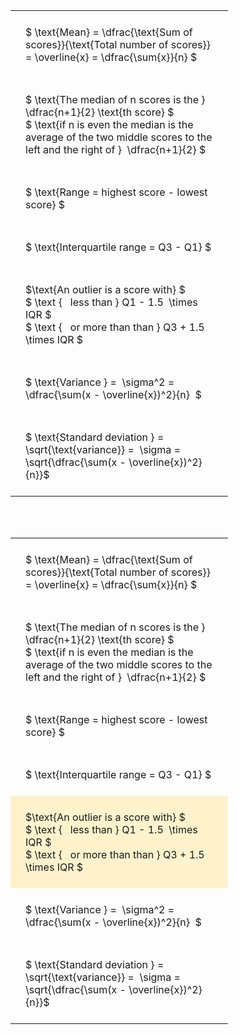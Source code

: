---
---

#  
<br>
<style type="text/css">
#T_cd9e0 th.col_heading {
  text-align: left;
  font-size: 1em;
}
#T_cd9e0 td {
  text-align: left;
  font-size: 1em;
  padding: 1.5em;
}
#T_cd9e0_row0_col0, #T_cd9e0_row1_col0, #T_cd9e0_row2_col0, #T_cd9e0_row3_col0, #T_cd9e0_row4_col0, #T_cd9e0_row5_col0, #T_cd9e0_row6_col0 {
  width: 300px;
  white-space: pre-wrap;
}
</style>
<table id="T_cd9e0">
  <thead>
  </thead>
  <tbody>
    <tr>
      <td id="T_cd9e0_row0_col0" class="data row0 col0" >$ \text{Mean} = \dfrac{\text{Sum of scores}}{\text{Total number of scores}} = \overline{x} = \dfrac{\sum{x}}{n} $</td>
    </tr>
    <tr>
      <td id="T_cd9e0_row1_col0" class="data row1 col0" >$ \text{The median of n scores is the } \dfrac{n+1}{2} \text{th score} $
$ \text{if n is even the median is the average of the two middle scores to the left and the right of }  \dfrac{n+1}{2} $</td>
    </tr>
    <tr>
      <td id="T_cd9e0_row2_col0" class="data row2 col0" >$ \text{Range = highest score - lowest score} $</td>
    </tr>
    <tr>
      <td id="T_cd9e0_row3_col0" class="data row3 col0" >$ \text{Interquartile range = Q3 - Q1} $</td>
    </tr>
    <tr>
      <td id="T_cd9e0_row4_col0" class="data row4 col0" >$\text{An outlier is a score with} $
$ \text {   less than } Q1 - 1.5  \times IQR $
$ \text {   or more than than } Q3 + 1.5  \times IQR $</td>
    </tr>
    <tr>
      <td id="T_cd9e0_row5_col0" class="data row5 col0" >$ \text{Variance } =  \sigma^2 = \dfrac{\sum(x - \overline{x})^2}{n}  $</td>
    </tr>
    <tr>
      <td id="T_cd9e0_row6_col0" class="data row6 col0" >$ \text{Standard deviation } = \sqrt{\text{variance}} =  \sigma = \sqrt{\dfrac{\sum(x - \overline{x})^2}{n}}$</td>
    </tr>
  </tbody>
</table>

<br><br>
<style type="text/css">
#T_a0d0f th.col_heading {
  text-align: left;
  font-size: 1em;
}
#T_a0d0f td {
  text-align: left;
  font-size: 1em;
  padding: 1.5em;
}
#T_a0d0f_row0_col0, #T_a0d0f_row1_col0, #T_a0d0f_row2_col0, #T_a0d0f_row3_col0, #T_a0d0f_row5_col0, #T_a0d0f_row6_col0 {
  width: 300px;
  white-space: pre-wrap;
}
#T_a0d0f_row4_col0 {
  width: 300px;
  background-color: rgba(255,194,10, 0.2);
  white-space: pre-wrap;
}
</style>
<table id="T_a0d0f">
  <thead>
  </thead>
  <tbody>
    <tr>
      <td id="T_a0d0f_row0_col0" class="data row0 col0" >$ \text{Mean} = \dfrac{\text{Sum of scores}}{\text{Total number of scores}} = \overline{x} = \dfrac{\sum{x}}{n} $</td>
    </tr>
    <tr>
      <td id="T_a0d0f_row1_col0" class="data row1 col0" >$ \text{The median of n scores is the } \dfrac{n+1}{2} \text{th score} $
$ \text{if n is even the median is the average of the two middle scores to the left and the right of }  \dfrac{n+1}{2} $</td>
    </tr>
    <tr>
      <td id="T_a0d0f_row2_col0" class="data row2 col0" >$ \text{Range = highest score - lowest score} $</td>
    </tr>
    <tr>
      <td id="T_a0d0f_row3_col0" class="data row3 col0" >$ \text{Interquartile range = Q3 - Q1} $</td>
    </tr>
    <tr>
      <td id="T_a0d0f_row4_col0" class="data row4 col0" >$\text{An outlier is a score with} $
$ \text {   less than } Q1 - 1.5  \times IQR $
$ \text {   or more than than } Q3 + 1.5  \times IQR $</td>
    </tr>
    <tr>
      <td id="T_a0d0f_row5_col0" class="data row5 col0" >$ \text{Variance } =  \sigma^2 = \dfrac{\sum(x - \overline{x})^2}{n}  $</td>
    </tr>
    <tr>
      <td id="T_a0d0f_row6_col0" class="data row6 col0" >$ \text{Standard deviation } = \sqrt{\text{variance}} =  \sigma = \sqrt{\dfrac{\sum(x - \overline{x})^2}{n}}$</td>
    </tr>
  </tbody>
</table>
